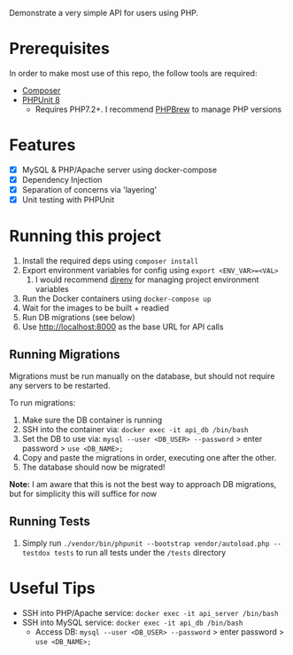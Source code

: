 Demonstrate a very simple API for users using PHP.

# Prerequisites

In order to make most use of this repo, the follow tools are required:
- [Composer](https://getcomposer.org/)
- [PHPUnit 8](https://phpunit.de/getting-started/phpunit-8.html)
    - Requires PHP7.2+. I recommend [PHPBrew](https://github.com/phpbrew/phpbrew) to manage PHP versions

# Features

- [x] MySQL & PHP/Apache server using docker-compose
- [x] Dependency Injection
- [x] Separation of concerns via 'layering'
- [x] Unit testing with PHPUnit

# Running this project

1. Install the required deps using `composer install`
1. Export environment variables for config using `export <ENV_VAR>=<VAL>`
    1. I would recommend [direnv](https://direnv.net/) for managing project environment variables
1. Run the Docker containers using `docker-compose up`
1. Wait for the images to be built + readied
1. Run DB migrations (see below)
1. Use [http://localhost:8000](http://localhost:8000) as the base URL for API calls

## Running Migrations

Migrations must be run manually on the database, but should not require any servers to be restarted.

To run migrations:

1. Make sure the DB container is running
1. SSH into the container via: `docker exec -it api_db /bin/bash`
1. Set the DB to use via: `mysql --user <DB_USER> --password` > enter password > `use <DB_NAME>;`
1. Copy and paste the migrations in order, executing one after the other.
1. The database should now be migrated!

**Note:** I am aware that this is not the best way to approach DB migrations, but for simplicity this will suffice for now

## Running Tests

1. Simply run `./vendor/bin/phpunit --bootstrap vendor/autoload.php --testdox tests` to run all tests under the `/tests` directory

# Useful Tips

- SSH into PHP/Apache service: `docker exec -it api_server /bin/bash`
- SSH into MySQL service: `docker exec -it api_db /bin/bash`
    - Access DB: `mysql --user <DB_USER> --password` > enter password > `use <DB_NAME>;`
